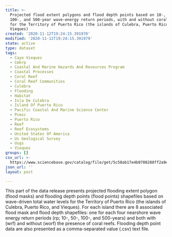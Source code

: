 ```yaml
---
title: >-
  Projected flood extent polygons and flood depth points based on 10-, 50-,
  100-, and 500-year wave-energy return periods, with and without coral reefs,
  for the Territory of Puerto Rico (the islands of Culebra, Puerto Rico, and
  Vieques)
created: '2020-11-12T19:24:15.391970'
modified: '2020-11-12T19:24:15.391979'
state: active
type: dataset
tags:
  - Cayo Vieques
  - Cmhrp
  - Coastal And Marine Hazards And Resources Program
  - Coastal Processes
  - Coral Reef
  - Coral Reef Communities
  - Culebra
  - Flooding
  - Habitat
  - Isla De Culebra
  - Island Of Puerto Rico
  - Pacific Coastal And Marine Science Center
  - Pcmsc
  - Puerto Rico
  - Reef
  - Reef Ecosystems
  - United States Of America
  - Us Geological Survey
  - Usgs
  - Vieques
groups: []
csv_url: >-
  https://www.sciencebase.gov/catalog/file/get/5c58ab17e4b0708288ff2a9e?name=PuertoRico_floodpoints.csv
json_url: ''
layout: post

---
```

This part of the data release presents projected flooding extent polygon (flood masks) and flooding depth points (flood points) shapefiles based on wave-driven total water levels for the Territory of Puerto Rico (the islands of Culebra, Puerto Rico, and Vieques). For each island there are 8 associated flood mask and flood depth shapefiles: one for each four nearshore wave energy return periods (rp; 10-, 50-, 100-, and 500-years) and both with (wrf) and without (worf) the presence of coral reefs. Flooding depth point data are also presented as a comma-separated value (.csv) text file.
